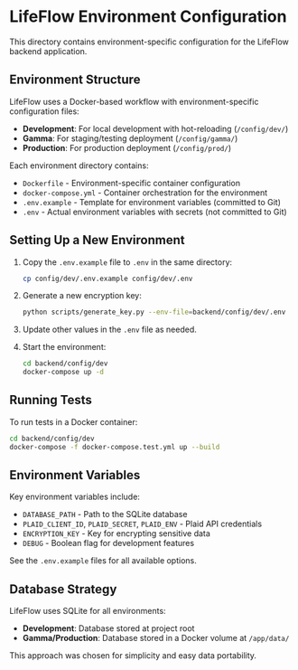 # LifeFlow Environment Configuration

This directory contains environment-specific configuration for the LifeFlow backend application.

## Environment Structure

LifeFlow uses a Docker-based workflow with environment-specific configuration files:

- **Development**: For local development with hot-reloading (`/config/dev/`)
- **Gamma**: For staging/testing deployment (`/config/gamma/`)
- **Production**: For production deployment (`/config/prod/`)

Each environment directory contains:

- `Dockerfile` - Environment-specific container configuration
- `docker-compose.yml` - Container orchestration for the environment
- `.env.example` - Template for environment variables (committed to Git)
- `.env` - Actual environment variables with secrets (not committed to Git)

## Setting Up a New Environment

1. Copy the `.env.example` file to `.env` in the same directory:

   ```bash
   cp config/dev/.env.example config/dev/.env
   ```

2. Generate a new encryption key:

   ```bash
   python scripts/generate_key.py --env-file=backend/config/dev/.env
   ```

3. Update other values in the `.env` file as needed.

4. Start the environment:
   ```bash
   cd backend/config/dev
   docker-compose up -d
   ```

## Running Tests

To run tests in a Docker container:

```bash
cd backend/config/dev
docker-compose -f docker-compose.test.yml up --build
```

## Environment Variables

Key environment variables include:

- `DATABASE_PATH` - Path to the SQLite database
- `PLAID_CLIENT_ID`, `PLAID_SECRET`, `PLAID_ENV` - Plaid API credentials
- `ENCRYPTION_KEY` - Key for encrypting sensitive data
- `DEBUG` - Boolean flag for development features

See the `.env.example` files for all available options.

## Database Strategy

LifeFlow uses SQLite for all environments:

- **Development**: Database stored at project root
- **Gamma/Production**: Database stored in a Docker volume at `/app/data/`

This approach was chosen for simplicity and easy data portability.
